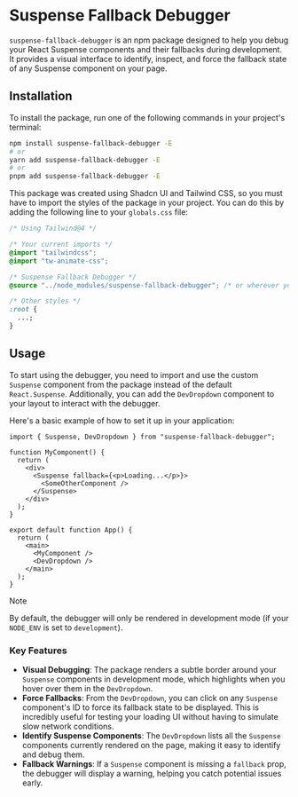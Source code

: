 # Suspense Fallback Debugger

`suspense-fallback-debugger` is an npm package designed to help you debug your React Suspense components and their fallbacks during development. It provides a visual interface to identify, inspect, and force the fallback state of any Suspense component on your page.

## Installation

To install the package, run one of the following commands in your project's terminal:

```bash
npm install suspense-fallback-debugger -E
# or
yarn add suspense-fallback-debugger -E
# or
pnpm add suspense-fallback-debugger -E
```

This package was created using Shadcn UI and Tailwind CSS, so you must have to import the styles of the package in your project. You can do this by adding the following line to your `globals.css` file:

```css
/* Using Tailwind@4 */

/* Your current imports */
@import "tailwindcss";
@import "tw-animate-css";

/* Suspense Fallback Debugger */
@source "../node_modules/suspense-fallback-debugger"; /* or wherever you installed it */

/* Other styles */
:root {
  ...;
}
```

## Usage

To start using the debugger, you need to import and use the custom `Suspense` component from the package instead of the default `React.Suspense`. Additionally, you can add the `DevDropdown` component to your layout to interact with the debugger.

Here's a basic example of how to set it up in your application:

```tsx
import { Suspense, DevDropdown } from "suspense-fallback-debugger";

function MyComponent() {
  return (
    <div>
      <Suspense fallback={<p>Loading...</p>}>
        <SomeOtherComponent />
      </Suspense>
    </div>
  );
}

export default function App() {
  return (
    <main>
      <MyComponent />
      <DevDropdown />
    </main>
  );
}
```

> [!NOTE]
> By default, the debugger will only be rendered in development mode (if your `NODE_ENV` is set to `development`).

### Key Features

- **Visual Debugging**: The package renders a subtle border around your `Suspense` components in development mode, which highlights when you hover over them in the `DevDropdown`.
- **Force Fallbacks**: From the `DevDropdown`, you can click on any `Suspense` component's ID to force its fallback state to be displayed. This is incredibly useful for testing your loading UI without having to simulate slow network conditions.
- **Identify Suspense Components**: The `DevDropdown` lists all the `Suspense` components currently rendered on the page, making it easy to identify and debug them.
- **Fallback Warnings**: If a `Suspense` component is missing a `fallback` prop, the debugger will display a warning, helping you catch potential issues early.
